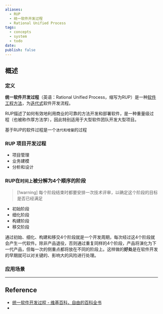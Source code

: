 ```yaml
---
aliases:
  - RUP
  - 统一软件开发过程
  - Rational Unified Process
tags:
  - concepts
  - system
  - todo
date: 
publish: false
---
```


## 概述

### 定义

**统一软件开发过程**（英语：Rational Unified Process，缩写为RUP）是一种[软件工程](https://zh.wikipedia.org/wiki/%E8%BD%AF%E4%BB%B6%E5%B7%A5%E7%A8%8B "软件工程")[方法](https://zh.wikipedia.org/wiki/%E6%96%B9%E6%B3%95%E5%AD%A6 "方法学")，为[迭代式](https://zh.wikipedia.org/wiki/%E8%BF%AD%E4%BB%A3%E5%BC%8F%E5%BC%80%E5%8F%91 "迭代式开发")软件开发流程。

RUP描述了如何有效地利用商业的可靠的方法开发和部署软件，是一种重量级过程（也被称作厚方法学），因此特别适用于大型软件团队开发大型项目。

基于RUP的软件过程是一个`迭代和增量`的过程


### RUP 项目开发过程

- 项目管理
- 业务建模
- 分析和设计


### RUP在`时间上`被分解为4个顺序的阶段

>[!warning] 每个阶段结束时都要安排一次技术评审，以确定这个阶段的目标是否已经满足

- 初始阶段
- 细化阶段
- 构建阶段
- 移交阶段

通过初始、细化、构建和移交4个阶段就是一个开发周期，每次经过这4个阶段就会产生一代软件。除非产品退役，否则通过重复同样的4个阶段，产品将演化为下一代产品，但每一次的侧重点都将放在不同的阶段上。这样做的**好处**是在软件开发的早期就可以对关键的、影响大的风险进行处理。

### 应用场景


***
## Reference

- [统一软件开发过程 - 维基百科，自由的百科全书](https://zh.wikipedia.org/zh-cn/%E7%BB%9F%E4%B8%80%E8%BD%AF%E4%BB%B6%E5%BC%80%E5%8F%91%E8%BF%87%E7%A8%8B)
- 
